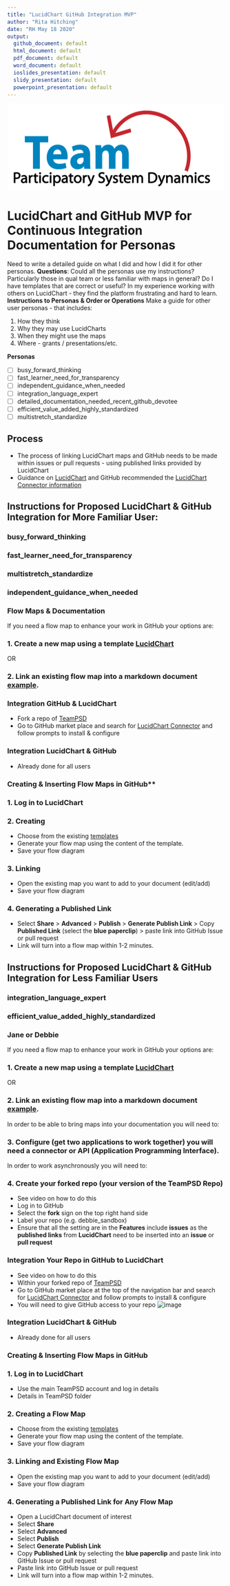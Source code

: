 ```yaml
---
title: "LucidChart GitHub Integration MVP"
author: "Rita Hitching"
date: "RH May 18 2020"
output: 
  github_document: default
  html_document: default
  pdf_document: default
  word_document: default
  ioslides_presentation: default
  slidy_presentation: default
  powerpoint_presentation: default   
---
```



<img src = "https://github.com/lzim/teampsd/blob/teampsd_style/teampsd_logo/team_psd_logo_sm.png"
     height = "200" width = "600">  


# LucidChart and GitHub MVP for Continuous Integration Documentation for Personas

Need to write a detailed guide on what I did and how I did it for other personas.
**Questions**:
Could all the personas use my instructions? Particularly those in qual team or less familiar with maps in general? Do I have templates that are correct or useful? In my experience working with others on LucidChart - they find the platform frustrating and hard to learn.
**Instructions to Personas & Order or Operations**
Make a guide for other user personas - that includes:
1. How they think
2. Why they may use LucidCharts
3. When they might use the maps
4. Where - grants / presentations/etc.

**Personas**
- [ ]  busy_forward_thinking
- [ ]  fast_learner_need_for_transparency
- [ ]  independent_guidance_when_needed
- [ ]  integration_language_expert
- [ ]  detailed_documentation_needed_recent_github_devotee
- [ ]  efficient_value_added_highly_standardized
- [ ]  multistretch_standardize

## Process 
- The process of linking LucidChart maps and GitHub needs to be made within issues or pull requests - using published links provided by LucidChart 
- Guidance on [LucidChart](https://www.lucidchart.com/blog/lucidchart-for-github) and GitHub recommended  the [LucidChart Connector information](https://github.com/marketplace/lucidchart-connector)  



## Instructions for Proposed LucidChart & GitHub Integration for More Familiar User:

### busy_forward_thinking
### fast_learner_need_for_transparency 
### multistretch_standardize
### independent_guidance_when_needed

### Flow Maps & Documentation
If you need a flow map to enhance your work in GitHub your options are:
### 1. Create a new map using a template [LucidChart](https://app.lucidchart.com/documents#/templates?folder_id=home)
OR
### 2. Link an existing flow map into a markdown document [example](https://app.lucidchart.com/documents/edit/5fb53911-fd04-466f-b419-83b34ebb8544/0_0).

### Integration GitHub & LucidChart
- Fork a repo of [TeamPSD](https://github.com/lzim/teampsd) 
- Go to GitHub market place and search for [LucidChart Connector](https://www.lucidchart.com/pages/integrations/github) and follow prompts to install & configure 

### Integration LucidChart & GitHub 
- Already done for all users 

### Creating & Inserting Flow Maps in GitHub**
### 1. Log in to LucidChart 

### 2. Creating
- Choose from the existing [templates](https://app.lucidchart.com/documents#/templates?folder_id=home)
- Generate your flow map using the content of the template.
- Save your flow diagram 

### 3. Linking
- Open the existing map you want to add to your document (edit/add) 
- Save your flow diagram 

### 4. Generating a Published Link
- Select **Share** > **Advanced** > **Publish** > **Generate Publish Link** > Copy **Published Link** (select the **blue paperclip**) > paste link into GitHub Issue or pull request
- Link will turn into a flow map within 1-2 minutes.


## Instructions for Proposed LucidChart & GitHub Integration for Less Familiar Users
### integration_language_expert
### efficient_value_added_highly_standardized
### Jane or Debbie

If you need a flow map to enhance your work in GitHub your options are:
### 1. Create a new map using a template [LucidChart](https://app.lucidchart.com/documents#/templates?folder_id=home)
OR
### 2. Link an existing flow map into a markdown document [example](https://app.lucidchart.com/documents/edit/5fb53911-fd04-466f-b419-83b34ebb8544/0_0).

In order to be able to bring maps into your documentation you will need to:
### 3. Configure (get two applications to work together) you will need a connector or API (Application Programming Interface).  
In order to work asynchronously you will need to:
### 4. Create your forked repo (your version of the TeamPSD Repo)
- See video on how to do this
- Log in to GitHub
- Select the **fork** sign on the top right hand side
- Label your repo (e.g. debbie_sandbox)
- Ensure that all the setting are in the **Features** include **issues** as the **published links** from **LucidChart** need to be inserted into an **issue** or **pull request**

### Integration Your Repo in GitHub to LucidChart
- See video on how to do this
- Within your forked repo of [TeamPSD](https://github.com/lzim/teampsd) 
- Go to GitHub market place at the top of the navigation bar and search for [LucidChart Connector](https://www.lucidchart.com/pages/integrations/github) and follow prompts to install & configure 
- You will need to give GitHub access to your repo
![image](https://user-images.githubusercontent.com/54862187/81884965-2f31c500-954e-11ea-913d-9c91c33c5155.png)

### Integration LucidChart & GitHub 
- Already done for all users 

### Creating & Inserting Flow Maps in GitHub
### 1. Log in to LucidChart 
- Use the main TeamPSD account and log in details
- Details in TeamPSD folder

### 2. Creating a Flow Map
- Choose from the existing [templates](https://app.lucidchart.com/documents#/templates?folder_id=home)
- Generate your flow map using the content of the template.
- Save your flow diagram 

### 3. Linking and Existing Flow Map
- Open the existing map you want to add to your document (edit/add) 
- Save your flow diagram 

### 4. Generating a Published Link for Any Flow Map
- Open a LucidChart document of interest
- Select **Share**
- Select **Advanced**
- Select **Publish**
- Select **Generate Publish Link**
- Copy **Published Link** by selecting the **blue paperclip** and paste link into GitHub Issue or pull request
- Paste link into GitHub Issue or pull request
- Link will turn into a flow map within 1-2 minutes.



